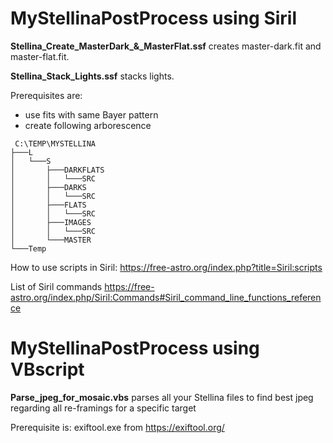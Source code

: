 # MyStellinaPostProcess using Siril

**Stellina_Create_MasterDark_&_MasterFlat.ssf** creates master-dark.fit and master-flat.fit.

**Stellina_Stack_Lights.ssf** stacks lights.



Prerequisites are:
- use fits with same Bayer pattern
- create following arborescence
```
 C:\TEMP\MYSTELLINA
├───L
│   └───S
│       ├───DARKFLATS
│       │   └───SRC
│       ├───DARKS
│       │   └───SRC
│       ├───FLATS
│       │   └───SRC
│       ├───IMAGES
│       │   └───SRC
│       └───MASTER
└───Temp

```

How to use scripts in Siril: https://free-astro.org/index.php?title=Siril:scripts

List of Siril commands https://free-astro.org/index.php/Siril:Commands#Siril_command_line_functions_reference


# MyStellinaPostProcess using VBscript

**Parse_jpeg_for_mosaic.vbs** parses all your Stellina files to find best jpeg regarding all re-framings for a specific target

Prerequisite is:
exiftool.exe from https://exiftool.org/

